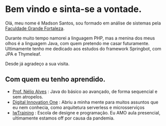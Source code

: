# Bem vindo e sinta-se a vontade. 

Olá, meu nome é Madson Santos, sou formado em análise de sistemas pela [Faculdade Grande Fortaleza](http://unigrande.edu.br/ "Faculdade Grande Fortaleza").  

Durante muito tempo namorei a linguagem PHP, mas a menina dos meus olhos é a linguagem Java, com quem pretendo me casar futuramente. Ultimamente tenho me dedicado aos estudos do framework Springbot, com JPA e Thymeleaf.

Desde já agradeço a sua visita.

## Com quem eu tenho aprendido.
- [Prof. Nélio Alves](https://www.udemy.com/user/nelio-alves/ "Prof. Nélio Alves") :
Java do básico ao avançado, de forma sequencial e sem atropelos.
- [Digital Innovation One](https://digitalinnovation.one "Digital Innovation One") :
Abriu a minha mente para muitos assuntos que eu nem conhecia, como arquitetura serverless e microsserviços 
- [IwTraining](https://www.iwtraining.com.br/ "IwTraining") :
Escola de designe e programação. Eu AMO aula presencial, ultimamente estamos off por causa da pandemia.
<!--
**MadsonSantosCe/MadsonSantosCe** is a ✨ _special_ ✨ repository because its `README.md` (this file) appears on your GitHub profile.

Here are some ideas to get you started:

- 🔭 I’m currently working on ...
- 🌱 I’m currently learning ...
- 👯 I’m looking to collaborate on ...
- 🤔 I’m looking for help with ...
- 💬 Ask me about ...
- 📫 How to reach me: ...
- 😄 Pronouns: ...
- ⚡ Fun fact: ...
-->
